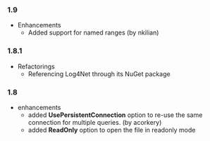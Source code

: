 ### 1.9

* Enhancements
  * Added support for named ranges (by nkilian)

### 1.8.1

* Refactorings
  * Referencing Log4Net through its NuGet package

### 1.8

* enhancements
  * added **UsePersistentConnection** option to re-use the same connection for multiple queries. (by acorkery)
  * added **ReadOnly** option to open the file in readonly mode
